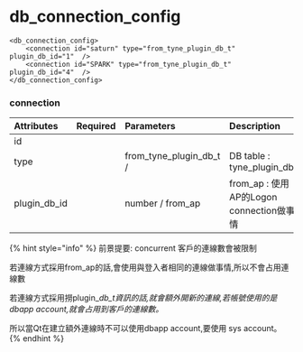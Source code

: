 # db\_connection\_config

```markup
<db_connection_config>
    <connection id="saturn" type="from_tyne_plugin_db_t"  plugin_db_id="1"  />
    <connection id="SPARK" type="from_tyne_plugin_db_t"  plugin_db_id="4"  />            
</db_connection_config>
```

### connection

| Attributes | Required | Parameters | Description |
| :--- | :--- | :--- | :--- |
| id |  |  |  |
| type |  | from\_tyne\_plugin\_db\_t /  | DB table :  tyne\_plugin\_db\_t |
| plugin\_db\_id |  | number / from\_ap | from\_ap : 使用AP的Logon connection做事情 |

{% hint style="info" %}
前景提要:  concurrent 客戶的連線數會被限制

若連線方式採用from\_ap的話,會使用與登入者相同的連線做事情,所以不會占用連線數

若連線方式採用撈plugin\__db\_t資訊的話,就會額外開新的連線,若帳號使用的是dbapp account,就會占用到客戶的連線數。_

所以當Qt在建立額外連線時不可以使用dbapp account,要使用 sys account。
{% endhint %}



